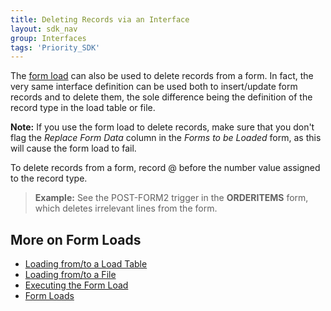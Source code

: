 ```yaml
---
title: Deleting Records via an Interface
layout: sdk_nav
group: Interfaces
tags: 'Priority_SDK'
---
```


The [form load](Form-Loads ) can also be used to delete
records from a form. In fact, the very same interface definition can be
used both to insert/update form records and to delete them, the sole
difference being the definition of the record type in the load table or
file.

**Note:** If you use the form load to delete records, make sure that you
don't flag the *Replace Form Data* column in the *Forms to be Loaded*
form, as this will cause the form load to fail.


To delete records from a form, record @ before the number value assigned
to the record type.

> **Example:** See the POST-FORM2 trigger in the **ORDERITEMS** form,
> which deletes irrelevant lines from the form.

## More on Form Loads 

-   [Loading from/to a Load
    Table](Loading-from/to-a-Load-Table )
-   [Loading from/to a File](Loading-from/to-a-File )
-   [Executing the Form Load](Executing-the-Form-Load )
-   [Form Loads](Form-Loads )
